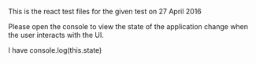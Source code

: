 This is the react test files for the given test on 27 April 2016

Please open the console to view the state of the application change when the user interacts with the UI. 

I have console.log(this.state) 



